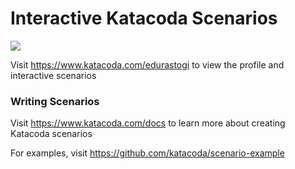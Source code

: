 # Interactive Katacoda Scenarios

[![](http://shields.katacoda.com/katacoda/edurastogi/count.svg)](https://www.katacoda.com/edurastogi "Get your profile on Katacoda.com")

Visit https://www.katacoda.com/edurastogi to view the profile and interactive scenarios

### Writing Scenarios
Visit https://www.katacoda.com/docs to learn more about creating Katacoda scenarios

For examples, visit https://github.com/katacoda/scenario-example
